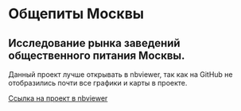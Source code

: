 # Общепиты Москвы
## Исследование рынка заведений общественного питания Москвы.
Данный проект лучше открывать в nbviewer, так как на GitHub не отобразились почти все графики и карты в проекте.  

[Ссылка на проект в nbviewer](https://nbviewer.org/github/qusoq/educational_projects/blob/main/msk_obshepit/msk_obshepit.ipynb)

